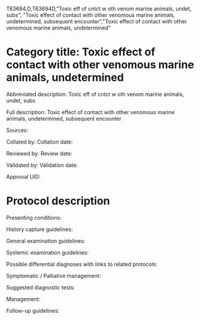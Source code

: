 T63694,D,T63694D,"Toxic eff of cntct w oth venom marine animals, undet, subs", "Toxic effect of contact with other venomous marine animals, undetermined, subsequent encounter","Toxic effect of contact with other venomous marine animals, undetermined"
# Category title: Toxic effect of contact with other venomous marine animals, undetermined

Abbreviated description: Toxic eff of cntct w oth venom marine animals, undet, subs

Full description: Toxic effect of contact with other venomous marine animals, undetermined, subsequent encounter

Sources:

Collated by:
Collation date:

Reviewed by:
Review date:

Validated by:
Validation date:

Approval UID:

# Protocol description

Presenting conditions:

History capture guidelines:

General examination guidelines:

Systemic examination guidelines:

Possible differential diagnoses with links to related protocols:

Symptomatic / Palliative management:

Suggested diagnostic tests:

Management:

Follow-up guidelines:

